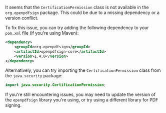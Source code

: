 It seems that the `CertificationPermission` class is not available in the `org.openpdfsign` package. This could be due to a missing dependency or a version conflict.

To fix this issue, you can try adding the following dependency to your `pom.xml` file (if you're using Maven):
```xml
<dependency>
    <groupId>org.openpdfsign</groupId>
    <artifactId>openpdfsign-core</artifactId>
    <version>1.4.0</version>
</dependency>
```
Alternatively, you can try importing the `CertificationPermission` class from the `java.security` package:
```java
import java.security.CertificationPermission;
```
If you're still encountering issues, you may need to update the version of the `openpdfsign` library you're using, or try using a different library for PDF signing.